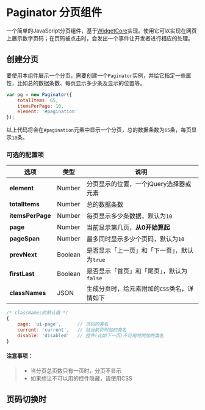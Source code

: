# Paginator 分页组件

一个简单的JavaScript分页组件，基于[WidgetCore](https://github.com/novawidgets/widgetcore)实现。使用它可以实现在网页上展示数字页码；在页码被点击时，会发出一个事件让开发者进行相应的处理。

## 创建分页

要使用本组件展示一个分页，需要创建一个`Paginator`实例，并给它指定一些属性，比如总的数据条数、每页显示多少条及显示的位置等。

```js
var pg = new Paginator({
    totalItems: 65,
    itemsPerPage: 10,
    element: '#pagination'
});
```

以上代码将会在`#pagination`元素中显示一个分页，总的数据条数为`65`条，每页显示`10`条。

### 可选的配置项

选项             | 类型    | 说明
-----------------|---------|--------------------------------------
**element**      | Number  | 分页显示的位置，一个jQuery选择器或元素
**totalItems**   | Number  | 总的数据条数
**itemsPerPage** | Number  | 每页显示多少条数据，默认为`10`
**page**         | Number  | 当前显示第几页，**从0开始算起**
**pageSpan**     | Number  | 最多同时显示多少个页码，默认为`10`
**prevNext**     | Boolean | 是否显示「上一页」和「下一页」，默认为`true`
**firstLast**    | Boolean | 是否显示「首页」和「尾页」，默认为`false`
**classNames**   | JSON    | 生成分页时，给元素附加的`CSS`类名，详情如下

```js
/* classNames的默认值 */
{
    page: 'ui-page',      // 页码的类名
    current: 'current',   // 给当前页附加的类名
    disable: 'disabled'   // 控件(比如下一页)不可用时附加的类名
}
```



#### 注意事项：

> * 当分页总页数只有一页时，分页不显示
> * 如果想让不可以用的控件隐藏，请使用CSS

## 页码切换时

